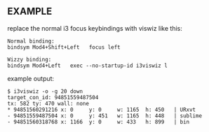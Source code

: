 EXAMPLE
-------

replace the normal i3 focus keybindings with viswiz like this:  
``` text
Normal binding:
bindsym Mod4+Shift+Left   focus left

Wizzy binding:
bindsym Mod4+Left   exec --no-startup-id i3viswiz l 
```

example output:  
``` text
$ i3viswiz -o -g 20 down
target_con_id: 94851559487504
tx: 582 ty: 470 wall: none
* 94851560291216 x: 0     y: 0     w: 1165  h: 450   | URxvt
- 94851559487504 x: 0     y: 451   w: 1165  h: 448   | sublime
- 94851560318768 x: 1166  y: 0     w: 433   h: 899   | bin
```
